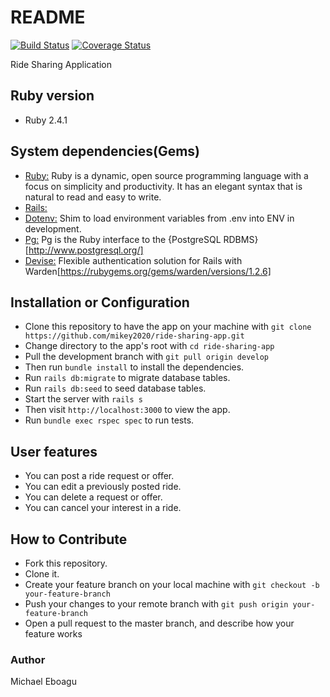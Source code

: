# README

[![Build Status](https://travis-ci.org/mikey2020/ride-sharing-app.svg?branch=develop)](https://travis-ci.org/mikey2020/ride-sharing-app) [![Coverage Status](https://coveralls.io/repos/github/mikey2020/ride-sharing-app/badge.svg?branch=develop)](https://coveralls.io/github/mikey2020/ride-sharing-app?branch=develop)

Ride Sharing Application

## Ruby version
 - Ruby 2.4.1

## System dependencies(Gems)
 * [Ruby:](https://www.ruby-lang.org/en/) Ruby is a dynamic, open source programming language with a focus on simplicity and productivity. It has an elegant syntax that is natural to read and easy to write.
 * [Rails:](https://rubyonrails.org//)
 * [Dotenv:](https://github.com/bkeepers/dotenv) Shim to load environment variables from .env into ENV in development.
 * [Pg:](https://rubygems.org/gems/pg/versions/0.18.4) Pg is the Ruby interface to the {PostgreSQL RDBMS}[http://www.postgresql.org/]
 * [Devise:](https://rubygems.org/gems/devise/versions/4.2.0) Flexible authentication solution for Rails with Warden[https://rubygems.org/gems/warden/versions/1.2.6]
 
## Installation or Configuration
- Clone this repository to have the app on your machine with ```git clone https://github.com/mikey2020/ride-sharing-app.git```
- Change directory to the app's root with ```cd ride-sharing-app```
- Pull the development branch with ```git pull origin develop```
- Then run ```bundle install```  to install the dependencies.
- Run ```rails db:migrate``` to migrate database tables.
- Run ```rails db:seed``` to seed database tables.
- Start the server with ```rails s```
- Then visit ```http://localhost:3000``` to view the app.
- Run ```bundle exec rspec spec``` to run tests.

## User features
- You can post a ride request or offer.
- You can edit a previously posted ride.
- You can delete a request or offer. 
- You can cancel your interest in a ride.

## How to Contribute
- Fork this repository.
- Clone it.
- Create your feature branch on your local machine with ```git checkout -b your-feature-branch```
- Push your changes to your remote branch with ```git push origin your-feature-branch```
- Open a pull request to the master branch, and describe how your feature works

### Author
Michael Eboagu
